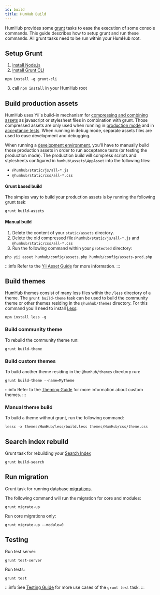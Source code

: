 ```yaml
---
id: build
title: HumHub Build
---
```


HumHub provides some [grunt](https://gruntjs.com/) tasks to ease the execution of some console commands. This guide describes how to setup
grunt and run these commands. All grunt tasks need to be run within your HumHub root.

## Setup Grunt 

 1. [Install Node.js](https://nodejs.org/en/download/package-manager/)
 2. [Install Grunt CLI](https://gruntjs.com/using-the-cli)
 
```console
npm install -g grunt-cli
```

 3. call `npm install` in your HumHub root

## Build production assets

HumHub uses Yii`s build-in mechanism for [compressing and combining assets](https://www.yiiframework.com/doc/guide/2.0/en/structure-assets#combining-compressing-assets)
as javascript or stylesheet files in combination with grunt. Those compressed assets are only used when running 
in [production mode](admin-installation.md#disable-errors-debugging) and in [acceptance tests](testing.md#run-acceptance-tests).
When running in debug mode, separate assets files are used to ease development and debugging.

When running a [development environment](environment.md#gitcomposer-installation), you'll have to manually build those
production assets in order to run acceptance tests (or testing the production mode). The production build will compress
scripts and stylesheets configured in `humhub\assets\AppAsset` into the following files:

- `@humhub/static/js/all-*.js`
- `@humhub/static/css/all-*.css`

#### Grunt based build

The simples way to build your production assets is by running the following grunt task:

```console
grunt build-assets
```

#### Manual build

1. Delete the content of your `static/assets` directory.
2. Delete the old compressed file `@humhub/static/js/all-*.js` and `@humhub/static/css/all-*.css`
2. Run the following command within your `protected` directory:

```console
php yii asset humhub/config/assets.php humhub/config/assets-prod.php
```

:::info
Refer to the [Yii Asset Guide](http://www.yiiframework.com/doc-2.0/guide-structure-assets.html#combining-compressing-assets)
for more information.
:::

## Build themes

HumHub themes consist of many less files within the `/less` directory of a theme. The `grunt build-theme` task can be used
to build the community theme or other themes residing in the `@humhub/themes` directory. For this command you'll need to
install [Less](http://lesscss.org/usage/):

```console
npm install less -g
```

### Build community theme

To rebuild the community theme run:

```console
grunt build-theme
```

### Build custom themes

To build another theme residing in the `@humhub/themes` directory run:

```console
grunt build-theme --name=MyTheme
```

:::info
Refer to the [Theming Guide](../theme/css.md) for more information about custom themes.
:::

### Manual theme build

To build a theme without grunt, run the following command:

```console
lessc -x themes/HumHub/less/build.less themes/HumHub/css/theme.css
```

## Search index rebuild

Grunt task for rebuilding your [Search Index](../admin/search.md)

```console
grunt build-search
```

## Run migration

Grunt task for running database [migrations](models.md#scheme-updates).

The following command will run the migration for core and modules:

```console
grunt migrate-up
```

Run core migrations only:

```console
grunt migrate-up --module=0
```
## Testing

Run test server:

```console
grunt test-server
```

Run tests:

```console
grunt test
```
:::info
See [Testing Guide](testing.md) for more use cases of the `grunt test` task.
:::
